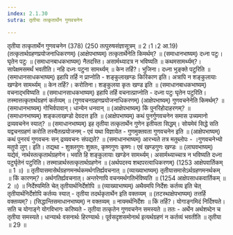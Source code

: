 ```yaml
---
index: 2.1.30
sutra: तृतीया तत्कृतार्थेन गुणवचनेन

---
```

 तृतीया तत्कृतार्थेन गुणवचनेन (378) (250 तत्पुरुषसंज्ञासूत्रम् ॥ 2।1।2 आ.19) (तत्कृतार्थग्रहणप्रयोजनाधिकरणम्) (आक्षेपभाष्यम्) तत्कृतार्थेनेति किमर्थम्? ॥ (समाधानभाष्यम्) दध्ना पटुः। घृतेन पटुः ॥ (समाधानबाधकभाष्यम्) नैतदस्ति। असार्मथ्यादत्र न भविष्यति ॥ कथमसामर्थ्यम्?। सापेक्षमसमर्थं भवतीति। नहि दध्नः पटुना सामर्थ्यम् ॥ केन तर्हि?। भुजिना। दध्ना भुङ्क्ते पटुरिति ॥ (समाधानसाधकभाष्यम्) इहापि तर्हि न प्राप्नोति - शङ्कुलाखण्डः किरिकाण इति। अत्रापि न शङ्कुलायाः खण्डेन सामर्थ्यम् ॥ केन तर्हि?। करोतिना। शङ्कुलया कृतः खण्ड इति ॥ (समाधानबाधकभाष्यम्) वचनाद्भविष्यति ॥ (समाधानसाधकभाष्यम्) इहापि तर्हि वचनात्प्राप्नोति - दध्ना पटुः घृतेन पटुरिति। तस्मात्तत्कृतार्थग्रहणं कर्तव्यम् ॥ (गुणवचनग्रहणप्रयोजनाधिकरणम्) (आक्षेपभाष्यम्) गुणवचनेनेति किमर्थम्? ॥ (समाधानभाष्यम्) गोभिर्वपावान्। धान्येन धनवान् ॥ (आक्षेपभाष्यम्) किं पुनरिहोदाहरणम्? ॥ (समाधानभाष्यम्) शङ्कलाखण्डो देवदत्त इति ॥ (आक्षेपभाष्यम्) कथं पुनर्गुणवचनेन समास उच्यमानो द्रव्यवचनेन स्यात्? ॥ (समाधानभाष्यम्) इह तृतीया तत्कृतार्थेन गुणेन इतीयता सिद्धम्। सोयमेवं सिद्धे सति यद्वचनग्रहणं करोति तस्यैतत्प्रयोजनम् - एवं यथा विज्ञायेत - गुणमुक्तवता गुणवचनेन इति ॥ (आक्षेपभाष्यम्) कथं पुनरयं गुणवचनः सन् द्रव्यवचनः संपद्यते? ॥ (समाधानभाष्यम्) आरभ्यते तत्र मतुब्लोपः -  ।गुणवचनेभ्यो मतुपो लुग्। इति। तद्यथा - शुक्लगुणः शुक्लः, कृष्णगुणः कृष्णः। एवं खण्डगुणः खण्डः ॥ (लाघवभाष्यम्) यद्येवं, नार्थस्तत्कृतार्थग्रहणेन। भवति हि शङ्कुलायाः खण्डेन सामर्थ्यम्। असार्मथ्याच्चात्र न भविष्यति दध्ना पटुर्घृतेनं पटुरिति। तस्मान्नार्थस्तत्कृतार्थग्रहणेन ॥ (अर्थपदस्य शब्दपरत्वाधिकरणम्) (1253 आक्षेपवार्तिकम् ॥ 1 ॥) ॥ तृतीयासमासेर्थग्रहणमनर्थकमर्थगतिर्ह्यवचनात् ॥ (व्याख्याभाष्यम्) तृतीयासमासेऽर्थग्रहणमनर्थकम् ॥ किं कारणम्?। अर्थगतिर्ह्यवचनात्। अन्तरेणापि वचनमर्थगतिर्भविष्यति ॥ (1254 आक्षेपसाधकवार्तिकम् ॥ 2 ॥) ॥ निर्देश्यमिति चेत् तृतीयार्थनिर्देशोपि ॥ (व्याख्याभाष्यम्) अथैवमपि निर्देशः कर्तव्य इति चेत् तृतीयार्थनिर्देशोपि कर्तव्यः स्यात् - तृतीया तदर्थकृतार्थेन इति वक्तव्यम् ॥ (तटस्थाक्षेपभाष्यम्) तत्तर्हि वक्तव्यम्?। (सिद्धान्तिसमाधानभाष्यम्) न वक्तव्यम् ॥ नायमर्थनिर्देशः ॥ किं तर्हि?। योगाङ्गमिदं निर्दिश्यते। सति च योगाङ्गे योगविभागः करिष्यते - तृतीया तत्कृतेन गुणवचनेन समस्यते ॥ ततः - अर्थेन अर्थशब्देन च तृतीया समस्यते। धान्यार्थः वसनार्थः हिरण्यार्थः। पूर्वसदृशसमोनार्थ इत्यर्थग्रहणं न कर्तव्यं भवतीति ॥ तृतीया ॥ 29 ॥ 